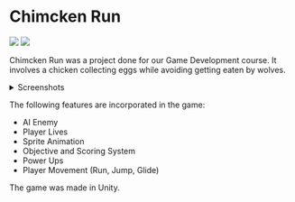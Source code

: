 # Chimcken Run
<img src="https://img.shields.io/badge/C%23-239120?style=for-the-badge&logo=c-sharp&logoColor=white" /> <img src="https://img.shields.io/badge/Unity-100000?style=for-the-badge&logo=unity&logoColor=white" />

Chimcken Run was a project done for our Game Development course. It involves a chicken collecting eggs while avoiding getting eaten by wolves. 

<details>
<summary>Screenshots</summary>

<br>

![Screenshot (514) (1)](https://github.com/Adr029/Chimcken-Run/assets/108637165/af2da0b6-e8d0-4da3-bf92-ffd48f0df0f5)
![Screenshot (515)](https://github.com/Adr029/Chimcken-Run/assets/108637165/080c08a4-b51e-4c9d-beb4-58c769cdf432)


</details>



The following features are incorporated in the game:

* AI Enemy
* Player Lives
* Sprite Animation
* Objective and Scoring System
* Power Ups
* Player Movement (Run, Jump, Glide)

The game was made in Unity.
